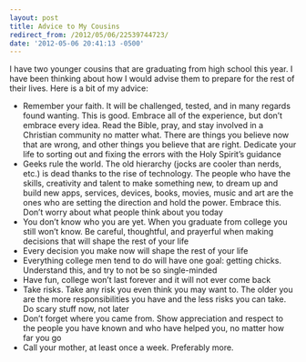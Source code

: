 ```yaml
---
layout: post
title: Advice to My Cousins
redirect_from: /2012/05/06/22539744723/
date: '2012-05-06 20:41:13 -0500'
---
```

<p>I have two younger cousins that are graduating from high school this year. I have been thinking about how I would advise them to prepare for the rest of their lives. Here is a bit of my advice:</p>
<ul>
<li>Remember your faith. It will be challenged, tested, and in many regards found wanting. This is good. Embrace all of the experience, but don&#8217;t embrace every idea. Read the Bible, pray, and stay involved in a Christian community no matter what. There are things you believe now that are wrong, and other things you believe that are right. Dedicate your life to sorting out and fixing the errors with the Holy Spirit&#8217;s guidance</li>
<li>Geeks rule the world. The old hierarchy (jocks are cooler than nerds, etc.) is dead thanks to the rise of technology. The people who have the skills, creativity and talent to make something new, to dream up and build new apps, services, devices, books, movies, music and art are the ones who are setting the direction and hold the power. Embrace this. Don&#8217;t worry about what people think about you today</li>
<li>You don&#8217;t know who you are yet. When you graduate from college you still won&#8217;t know. Be careful, thoughtful, and prayerful when making decisions that will shape the rest of your life</li>
<li>Every decision you make now will shape the rest of your life</li>
<li>Everything college men tend to do will have one goal: getting chicks. Understand this, and try to not be so single-minded</li>
<li>Have fun, college won&#8217;t last forever and it will not ever come back</li>
<li>Take risks. Take any risk you even think you may want to. The older you are the more responsibilities you have and the less risks you can take. Do scary stuff now, not later</li>
<li>Don&#8217;t forget where you came from. Show appreciation and respect to the people you have known and who have helped you, no matter how far you go</li>
<li>Call your mother, at least once a week. Preferably more.</li>
</ul>

